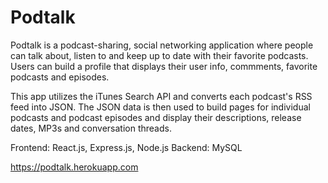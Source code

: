 # Podtalk
 
Podtalk is a podcast-sharing, social networking application where people can talk about, listen to and keep up to date with their favorite podcasts. Users can build a profile that displays their user info, commments, favorite podcasts and episodes.

This app utilizes the iTunes Search API and converts each podcast's RSS feed into JSON. The JSON data is then used to build pages for individual podcasts and podcast episodes and display their descriptions, release dates, MP3s and conversation threads.

Frontend: React.js, Express.js, Node.js
Backend: MySQL

https://podtalk.herokuapp.com

